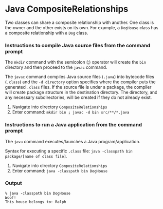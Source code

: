 # Java CompositeRelationships

Two classes can share a composite relationship with another. One class is the owner and the other exists on its own. For example, a `DogHouse` class has a composite relationship with a `Dog` class.


### Instructions to compile Java source files from the command prompt

The `mkdir` command with the semicolon (;) operator will create the `bin` directory and then proceed to the `javac` command.

The `javac` command compiles Java source files (`.java`) into bytecode files (`.class`) and the `-d directory` option specifies where the compiler puts the generated `.class` files. If the source file is under a package, the compiler will create package structure in the destination directory. The directory, and any necessary subdirectories, will be created if they do not already exist.

1. Navigate into directory `CompositeRelationships`
2. Enter command: `mkdir bin ; javac -d bin src/**/*.java`


### Instructions to run a Java application from the command prompt

The `java` command executes/launches a Java program/application.

Syntax for executing a specific `.class` file: `java -classpath bin package/[name of class file]`.

1. Navigate into directory `CompositeRelationships`
2. Enter command: `java -classpath bin DogHouse`


### Output

```
% java -classpath bin DogHouse
Woof!
This house belongs to: Ralph
```
